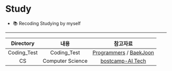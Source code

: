 # Study

- 📚 Recoding Studying by myself

---

|Directory| 내용 | 참고자료 |
|:-------:|:---:|:------:|
|Coding_Test|Coding_Test| [Programmers](https://programmers.co.kr/?utm_source=google&utm_medium=cpc&utm_campaign=brand_prgms_pc&gclid=CjwKCAjw9qiTBhBbEiwAp-GE0RTOi2SQ1RKEX7AdXMFyMOhURWUzOd_CkFx2-lvJU1WjInUuh23P3RoC6wwQAvD_BwE) / [BaekJoon](https://www.acmicpc.net/)|
|CS|Computer Science|[bostcamp-AI Tech](https://github.com/boostcamp-ai-tech-4/ai-tech-interview)|